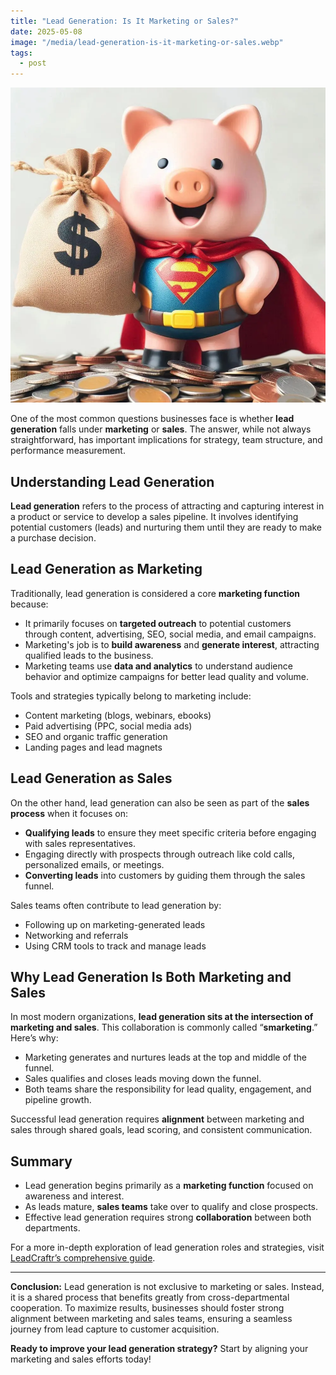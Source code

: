 ```yaml
---
title: "Lead Generation: Is It Marketing or Sales?"
date: 2025-05-08
image: "/media/lead-generation-is-it-marketing-or-sales.webp"
tags:
  - post
---
```


![Lead Generation: Is It Marketing or Sales?](/media/lead-generation-is-it-marketing-or-sales.webp)

One of the most common questions businesses face is whether **lead generation** falls under **marketing** or **sales**. The answer, while not always straightforward, has important implications for strategy, team structure, and performance measurement.

## Understanding Lead Generation

**Lead generation** refers to the process of attracting and capturing interest in a product or service to develop a sales pipeline. It involves identifying potential customers (leads) and nurturing them until they are ready to make a purchase decision.

## Lead Generation as Marketing

Traditionally, lead generation is considered a core **marketing function** because:

- It primarily focuses on **targeted outreach** to potential customers through content, advertising, SEO, social media, and email campaigns.
- Marketing's job is to **build awareness** and **generate interest**, attracting qualified leads to the business.
- Marketing teams use **data and analytics** to understand audience behavior and optimize campaigns for better lead quality and volume.

Tools and strategies typically belong to marketing include:

- Content marketing (blogs, webinars, ebooks)
- Paid advertising (PPC, social media ads)
- SEO and organic traffic generation
- Landing pages and lead magnets

## Lead Generation as Sales

On the other hand, lead generation can also be seen as part of the **sales process** when it focuses on:

- **Qualifying leads** to ensure they meet specific criteria before engaging with sales representatives.
- Engaging directly with prospects through outreach like cold calls, personalized emails, or meetings.
- **Converting leads** into customers by guiding them through the sales funnel.

Sales teams often contribute to lead generation by:

- Following up on marketing-generated leads
- Networking and referrals
- Using CRM tools to track and manage leads

## Why Lead Generation Is Both Marketing and Sales

In most modern organizations, **lead generation sits at the intersection of marketing and sales**. This collaboration is commonly called “**smarketing**.” Here’s why:

- Marketing generates and nurtures leads at the top and middle of the funnel.
- Sales qualifies and closes leads moving down the funnel.
- Both teams share the responsibility for lead quality, engagement, and pipeline growth.

Successful lead generation requires **alignment** between marketing and sales through shared goals, lead scoring, and consistent communication.

## Summary

- Lead generation begins primarily as a **marketing function** focused on awareness and interest.
- As leads mature, **sales teams** take over to qualify and close prospects.
- Effective lead generation requires strong **collaboration** between both departments.
  
For a more in-depth exploration of lead generation roles and strategies, visit [LeadCraftr’s comprehensive guide](https://leadcraftr.com/posts/lead-generation/).

---

**Conclusion:** Lead generation is not exclusive to marketing or sales. Instead, it is a shared process that benefits greatly from cross-departmental cooperation. To maximize results, businesses should foster strong alignment between marketing and sales teams, ensuring a seamless journey from lead capture to customer acquisition.

**Ready to improve your lead generation strategy?** Start by aligning your marketing and sales efforts today!
